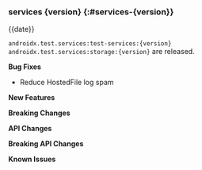 ### services {version} {:#services-{version}}

{{date}}

`androidx.test.services:test-services:{version}` `androidx.test.services:storage:{version}` are released.

**Bug Fixes**

* Reduce HostedFile log spam

**New Features**

**Breaking Changes**

**API Changes**

**Breaking API Changes**

**Known Issues**
